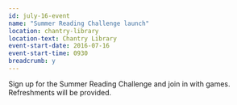 ```yaml
---
id: july-16-event
name: "Summer Reading Challenge launch"
location: chantry-library
location-text: Chantry Library
event-start-date: 2016-07-16
event-start-time: 0930
breadcrumb: y
---
```

Sign up for the Summer Reading Challenge and join in with games. Refreshments will be provided.
